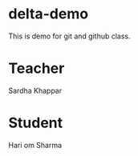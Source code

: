 # delta-demo
This is demo for git and github class.

# Teacher
Sardha Khappar

# Student
Hari om Sharma